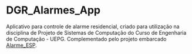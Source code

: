 # DGR_Alarmes_App

Aplicativo para controle de alarme residencial, criado para utilização na disciplina de Projeto de Sistemas de Computação do Curso de Engenharia de Computação - UEPG.
Complementado pelo projeto embarcado [Alarme_ESP](https://github.com/rstrack/Alarme_ESP).
